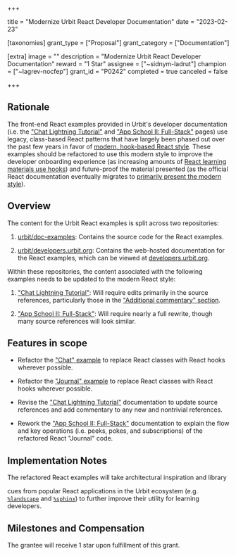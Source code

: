 +++

title = "Modernize Urbit React Developer Documentation"
date = "2023-02-23"

[taxonomies]
grant_type = ["Proposal"]
grant_category = ["Documentation"]

[extra]
image = ""
description = "Modernize Urbit React Developer Documentation"
reward = "1 Star"
assignee = ["~sidnym-ladrut"]
champion = ["~lagrev-nocfep"]
grant_id = "P0242"
completed = true
canceled = false

+++

## Rationale ##



The front-end React examples provided in Urbit's developer documentation (i.e. the ["Chat Lightning Tutorial"][ex-1] and ["App School II: Full-Stack"][ex-2] pages) use legacy, class-based React patterns that have largely been phased out over the past few years in favor of [modern, hook-based React style][re-hook]. These examples should be refactored to use this modern style to improve the developer onboarding experience (as increasing amounts of [React learning materials use hooks][re-tut]) and future-proof the material presented (as the official React documentation eventually migrates to [primarily present the modern style][re-docs]).



## Overview ##



The content for the Urbit React examples is split across two repositories:



1. [urbit/doc-examples][git-ex]: Contains the source code for the React examples.

2. [urbit/developers.urbit.org][git-org]: Contains the web-hosted documentation for the React examples, which can be viewed at [developers.urbit.org](developers.urbit.org).



Within these repositories, the content associated with the following examples needs to be updated to the modern React style:



1. ["Chat Lightning Tutorial"][ex-1]: Will require edits primarily in the source references, particularly those in the ["Additional commentary" section][ex-1-edit].

2. ["App School II: Full-Stack"][ex-2]: Will require nearly a full rewrite, though many source references will look similar.



## Features in scope ##



- Refactor the ["Chat" example][git-chat-src] to replace React classes with React hooks wherever possible.

- Refactor the ["Journal" example][git-jour-src] to replace React classes with React hooks wherever possible.

- Revise the ["Chat Lightning Tutorial"][git-chat-doc] documentation to update source references and add commentary to any new and nontrivial references.

- Rework the ["App School II: Full-Stack"][git-jour-doc] documentation to explain the flow and key operations (i.e. peeks, pokes, and subscriptions) of the refactored React "Journal" code.



## Implementation Notes ##



The refactored React examples will take architectural inspiration and library

cues from popular React applications in the Urbit ecosystem (e.g. [`%landscape`][git-landscape] and [`%sphinx`][git-sphinx]) to further improve their utility for learning developers.



## Milestones and Compensation ##



The grantee will receive 1 star upon fulfillment of this grant.





[git-ex]: https://github.com/urbit/docs-examples

[git-org]: https://github.com/urbit/developers.urbit.org

[git-chat-src]: https://github.com/urbit/docs-examples/blob/main/chat-app/react-frontend/src/App.jsx

[git-chat-doc]: https://github.com/urbit/developers.urbit.org/blob/main/content/guides/quickstart/chat-guide.md

[git-jour-src]: https://github.com/urbit/docs-examples/blob/main/journal-app/ui/src/App.js

[git-jour-doc]: https://github.com/urbit/developers.urbit.org/blob/main/content/guides/core/app-school-full-stack/7-app-logic.md

[git-landscape]: https://github.com/tloncorp/landscape-apps

[git-sphinx]: https://github.com/arthyn/sphinx



[re-hook]: https://reactjs.org/blog/2019/02/06/react-v16.8.0.html

[re-tut]: https://beta.reactjs.org/learn/tutorial-tic-tac-toe

[re-docs]: https://beta.reactjs.org/



[ex-1]: https://developers.urbit.org/guides/quickstart/chat-guide

[ex-1-edit]: https://developers.urbit.org/guides/quickstart/chat-guide#additional-commentary

[ex-2]: https://developers.urbit.org/guides/core/app-school-full-stack/7-app-logic

[ex-2-get]: https://developers.urbit.org/guides/core/app-school-full-stack/7-app-logic#getting-entries

[ex-2-sub]: https://developers.urbit.org/guides/core/app-school-full-stack/7-app-logic#subscription

[ex-2-add]: https://developers.urbit.org/guides/core/app-school-full-stack/7-app-logic#add-edit-delete
